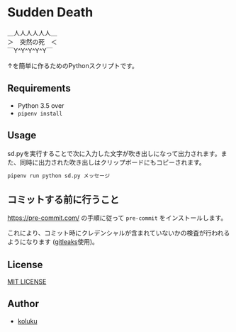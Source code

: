 # Sudden Death

＿人人人人人人＿  
＞　突然の死　＜  
￣Y^Y^Y^Y^Y￣

↑を簡単に作るためのPythonスクリプトです。

## Requirements

- Python 3.5 over
- ```pipenv install```

## Usage

sd.pyを実行することで次に入力した文字が吹き出しになって出力されます。また、同時に出力された吹き出しはクリップボードにもコピーされます。

```sh
pipenv run python sd.py メッセージ
```

## コミットする前に行うこと

<https://pre-commit.com/> の手順に従って `pre-commit` をインストールします。　

これにより、コミット時にクレデンシャルが含まれていないかの検査が行われるようになります ([gitleaks](https://github.com/zricethezav/gitleaks)使用)。

## License

[MIT LICENSE](LICENSE)

## Author

- [koluku](https://github.com/koluku)
